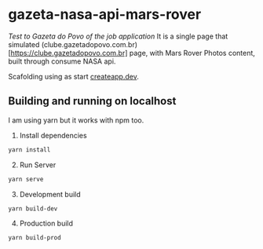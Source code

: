 # gazeta-nasa-api-mars-rover
_Test to Gazeta do Povo of the job application_
It is a single page that simulated (clube.gazetadopovo.com.br)[https://clube.gazetadopovo.com.br] page,  with Mars Rover Photos content, built through consume NASA api.

Scafolding using as start [createapp.dev](https://createapp.dev/).

## Building and running on localhost
I am using yarn but it works with npm too.

1. Install dependencies

```sh
yarn install
```
2. Run Server
```sh
yarn serve
```

3. Development build
```sh
yarn build-dev
```

4. Production build
```sh
yarn build-prod
```


